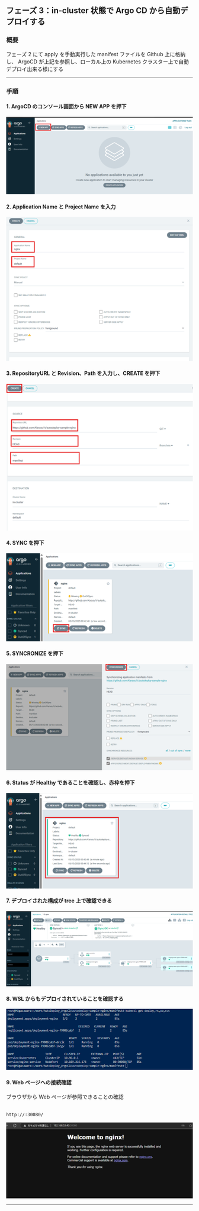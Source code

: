 ## フェーズ 3：in-cluster 状態で Argo CD から自動デプロイする

### 概要

フェーズ 2 にて apply を手動実行した manifest ファイルを Github 上に格納し、
ArgoCD が上記を参照し、ローカル上の Kubernetes クラスター上で自動デプロイ出来る様にする

---

### 手順

#### 1. ArgoCD のコンソール画面から NEW APP を押下

![NEW APP](picture/3-1.png)

#### 2. Application Name と Project Name を入力

![General](picture/3-2.png)

#### 3. RepositoryURL と Revision、Path を入力し、CREATE を押下

![Source](picture/3-3.png)

#### 4. SYNC を押下

![Sync](picture/3-4.png)

#### 5. SYNCRONIZE を押下

![Syncronize](picture/3-5.png)

#### 6. Status が Healthy であることを確認し、赤枠を押下

![Synced](picture/3-6.png)

#### 7. デプロイされた構成が tree 上で確認できる

![Tree](picture/3-7.png)

#### 8. WSL からもデプロイされていることを確認する

![WSL](picture/3-8.png)

#### 9. Web ページへの接続確認

ブラウザから Web ページが参照できることの確認

<pre><code>
http://<eth0のIPアドレス>:30080/  
</code></pre>

![Webページ画面](picture/3-9.png)

---
